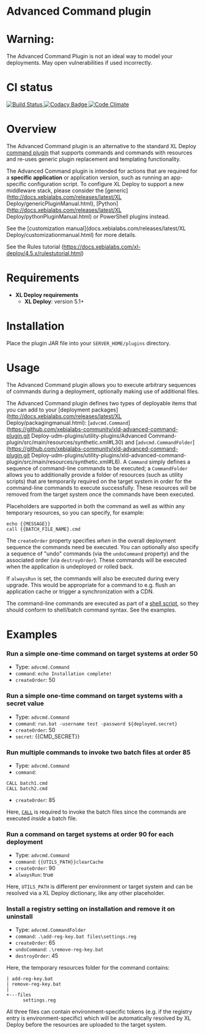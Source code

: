 # Advanced Command plugin #

# Warning: #

The Advanced Command Plugin is not an ideal way to model your deployments.  May open vulnerabilities if used incorrectly.

# CI status #

[![Build Status][xld-advanced-command-travis-image] ][xld-advanced-command-travis-url]
[![Codacy Badge][xld-advanced-command-codacy-image] ][xld-advanced-command-codacy-url]
[![Code Climate][xld-advanced-command-code-climate-image] ][xld-advanced-command-code-climate-url]

[xld-advanced-command-travis-image]: https://travis-ci.org/xebialabs-community/xld-advanced-command-plugin.svg?branch=master
[xld-advanced-command-travis-url]: https://travis-ci.org/xebialabs-community/xld-advanced-command-plugin
[xld-advanced-command-codacy-image]: https://api.codacy.com/project/badge/grade/8f12f3c6576646d29db5af2fefb377b5
[xld-advanced-command-codacy-url]: https://www.codacy.com/app/joris-dewinne/xld-advanced-command-plugin
[xld-advanced-command-code-climate-image]: https://codeclimate.com/github/xebialabs-community/xld-advanced-command-plugin/badges/gpa.svg
[xld-advanced-command-code-climate-url]: https://codeclimate.com/github/xebialabs-community/xld-advanced-command-plugin


# Overview #

The Advanced Command plugin is an alternative to the standard XL Deploy [command plugin](https://docs.xebialabs.com/xl-deploy/4.5.x/commandPluginManual.html) that supports commands and commands with resources and re-uses generic plugin replacement and templating functionality.

The Advanced Command plugin is intended for actions that are required for a **specific application** or application version, such as running an app-specific configuration script. To configure XL Deploy to support a new middleware stack, please consider the [generic](http://docs.xebialabs.com/releases/latest/XL Deploy/genericPluginManual.html), [Python](http://docs.xebialabs.com/releases/latest/XL Deploy/pythonPluginManual.html) or PowerShell plugins instead. 

See the [customization manual](docs.xebialabs.com/releases/latest/XL Deploy/customizationmanual.html) for more details.

See the Rules tutorial (https://docs.xebialabs.com/xl-deploy/4.5.x/rulestutorial.html)

# Requirements #

* **XL Deploy requirements**
	* **XL Deploy**: version 5.1+

# Installation #

Place the plugin JAR file into your `SERVER_HOME/plugins` directory.

# Usage #

The Advanced Command plugin allows you to execute arbitrary sequences of commands during a deployment, optionally making use of additional files.

The Advanced Command plugin defines two types of deployable items that you can add to your [deployment packages](http://docs.xebialabs.com/releases/latest/XL Deploy/packagingmanual.html): [`advcmd.Command`](https://github.com/xebialabs-community/xld-advanced-command-plugin.git Deploy-udm-plugins/utility-plugins/Advanced Command-plugin/src/main/resources/synthetic.xml#L30) and [`advcmd.CommandFolder`](https://github.com/xebialabs-community/xld-advanced-command-plugin.git Deploy-udm-plugins/utility-plugins/xld-advanced-command-plugin/src/main/resources/synthetic.xml#L6). A `Command` simply defines a sequence of command-line commands to be executed; a `CommandFolder` allows you to additionally provide a folder of resources (such as utility scripts) that are temporarily required on the target system in order for the command-line commands to execute successfully. These resources will be removed from the target system once the commands have been executed.

Placeholders are supported in both the command as well as within any temporary resources, so you can specify, for example:
```
echo {{MESSAGE}}
call {{BATCH_FILE_NAME}.cmd
```

The `createOrder` property specifies _when_ in the overall deployment sequence the commands need be executed. You can optionally also specify a sequence of "undo" commands (via the `undoCommand` property) and the associated order (via `destroyOrder`). These commands will be executed when the application is undeployed or rolled back.

If `alwaysRun` is set, the commands will also be executed during every upgrade. This would be appropriate for a command to e.g. flush an application cache or trigger a synchronization with a CDN.

The command-line commands are executed as part of a [shell script](https://github.com/xebialabs-communithttps://github.com/xebialabs-community/xld-advanced-command-plugin/tree/master/src/main/resources/advcmd/CommandRunner.bat.ftl), so they should conform to shell/batch command syntax. See the examples. 

# Examples #

### Run a simple one-time command on target systems at order 50

* Type: `advcmd.Command`
* `command`: `echo Installation complete!`
* `createOrder`: 50

### Run a simple one-time command on target systems with a secret value

* Type: `advcmd.Command`
* `command`: `run.bat -username test -password ${deployed.secret}`
* `createOrder`: 50
* `secret`: {{CMD_SECRET}}

### Run multiple commands to invoke two batch files at order 85

* Type: `advcmd.Command`
* `command`: 

```
CALL batch1.cmd
CALL batch2.cmd
```

* `createOrder`: 85

Here, [`CALL`](https://www.microsoft.com/resources/documentation/windows/xp/all/proddocs/en-us/call.mspx?mfr=true) is required to invoke the batch files since the commands are executed _inside_ a batch file.

### Run a command on target systems at order 90 for each deployment

* Type: `advcmd.Command`
* `command`: `{{UTILS_PATH}}clearCache`
* `createOrder`: 90
* `alwaysRun`: true

Here, `UTILS_PATH` is different per environment or target system and can be resolved via a XL Deploy dictionary, like any other placeholder.

### Install a registry setting on installation and remove it on uninstall

* Type: `advcmd.CommandFolder`
* `command`: `.\add-reg-key.bat files\settings.reg`
* `createOrder`: 65
* `undoCommand`: `.\remove-reg-key.bat`
* `destroyOrder`: 45

Here, the temporary resources folder for the command contains:
```
| add-reg-key.bat
| remove-reg-key.bat
|
+---files
      settings.reg
```
All three files can contain environment-specific tokens (e.g. if the registry entry is environment-specific) which will be automatically resolved by XL Deploy before the resources are uploaded to the target system.
